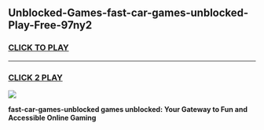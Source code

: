 
## Unblocked-Games-fast-car-games-unblocked-Play-Free-97ny2
<h3>
<a href="https://premium76.site?title=fast-car-games-unblocked&ref=19M">CLICK TO PLAY</a></h3>
<hr>

<h3>
<a href="https://premium76.site?title=fast-car-games-unblocked&ref=19M">CLICK 2 PLAY</a>
  
</h3>

<a href="https://premium76.site?title=fast-car-games-unblocked&ref=19M"><img src="https://clearcache.store/games.png"></a>


**fast-car-games-unblocked games unblocked: Your Gateway to Fun and Accessible Online Gaming**

